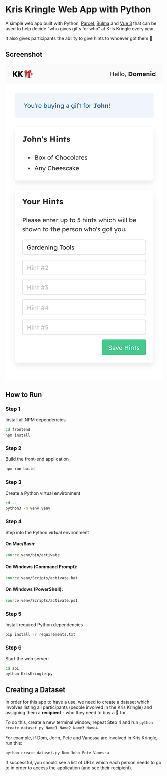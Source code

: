 # Kris Kringle Web App with Python
A simple web app built with Python, [Parcel](https://parceljs.org/), [Bulma](https://bulma.io/) and [Vue 3](https://v3.vuejs.org/) that can be used to help decide "who gives gifts for who" at Kris Kringle every year.

It also gives participants the ability to give hints to whoever got them 🎁

## Screenshot
![Tux, the Linux mascot](/images/kris-kringle-screenshot.png)

## How to Run
### Step 1
Install all NPM dependencies
```sh
cd frontend
npm install
```
### Step 2
Build the front-end application
```sh
npm run build
```
### Step 3
Create a Python virtual environment
```sh
cd ..
python3 -m venv venv
```
### Step 4
Step into the Python virtual environment
#### **On Mac/Bash:**
```sh
source venv/bin/activate
```
#### **On Windows (Command Prompt):**
```sh
source venv/Scripts/activate.bat
```
#### **On Windows (PowerShell):**
```sh
source venv/Scripts/activate.ps1
```
### Step 5
Install required Python dependencies
```sh
pip install -r requirements.txt
```
### Step 6
Start the web server:
```sh
cd api
python KrisKringle.py
```

## Creating a Dataset
In order for this app to have a use, we need to create a dataset which involves listing all participants (people involved in the Kris Kringle) and assigning them a **recipient** - who they need to buy a 🎁 for.

To do this, create a new terminal window, repeat Step 4 and run `python create_dataset.py Name1 Name2 Name3 Name4`.

For example, if Dom, John, Pete and Vanessa are involved in Kris Kringle, run this:
```sh
python create_dataset.py Dom John Pete Vanessa
```
If successful, you should see a list of URLs which each person needs to go to in order to access the application (and see their recipient).